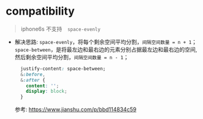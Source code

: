 # compatibility

> iphone6s 不支持　`space-evenly`

* 解决思路: `space-evenly`，将每个剩余空间平均分割，`间隔空间数量 = n + 1`；`space-between`，是将最左边和最右边的元素分别占据最左边和最右边的空间,然后剩余空间平均分割，`间隔空间数量 = n - 1`；

  ```css
    justify-content: space-between;
    &:before,
    &:after {
      content: '';
      display: block;
    }
  ```

  参考: <https://www.jianshu.com/p/bbd114834c59>
